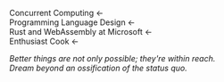 Concurrent Computing ←<br/>
Programming Language Design ←<br/>
Rust and WebAssembly at Microsoft ←<br/>
Enthusiast Cook ←

*Better things are not only possible; they're within reach.<br/>
Dream beyond an ossification of the status quo.*
